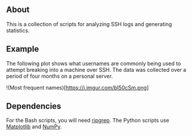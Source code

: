 ## About

This is a collection of scripts for analyzing SSH logs and generating statistics.

## Example

The following plot shows what usernames are commonly being used to attempt breaking into a machine over SSH.
The data was collected over a period of four months on a personal server.

!(Most frequent names)[https://i.imgur.com/bI50cSm.png]

## Dependencies

For the Bash scripts, you will need [ripgrep](https://github.com/BurntSushi/ripgrep).
The Python scripts use [Matplotlib](https://matplotlib.org/) and [NumPy](https://numpy.org/).
